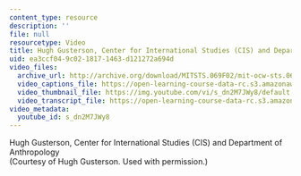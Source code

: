 ```yaml
---
content_type: resource
description: ''
file: null
resourcetype: Video
title: Hugh Gusterson, Center for International Studies (CIS) and Department of Anthropology
uid: ea3ccf04-9c02-1817-1463-d121272a694d
video_files:
  archive_url: http://archive.org/download/MITSTS.069F02/mit-ocw-sts.069-gusterson-01oct01-220k.mp4
  video_captions_file: https://open-learning-course-data-rc.s3.amazonaws.com/sts-069-technology-in-a-dangerous-world-fall-2002/b6c101d7dd435aa792b8b92b7e235ec8_s_dn2M7JWy8.vtt
  video_thumbnail_file: https://img.youtube.com/vi/s_dn2M7JWy8/default.jpg
  video_transcript_file: https://open-learning-course-data-rc.s3.amazonaws.com/sts-069-technology-in-a-dangerous-world-fall-2002/365d830b00accfe555d8a96eb508a2b4_s_dn2M7JWy8.pdf
video_metadata:
  youtube_id: s_dn2M7JWy8
---
```


Hugh Gusterson, Center for International Studies (CIS) and Department of Anthropology  
(Courtesy of Hugh Gusterson. Used with permission.)